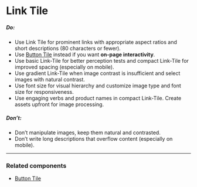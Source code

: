 # Link Tile

<TableOfContents></TableOfContents>

##### Do:

- Use Link Tile for prominent links with appropriate aspect ratios and short descriptions (80 characters or fewer).
- Use [Button Tile](components/button-tile) instead if you want **on-page interactivity**.
- Use basic Link-Tile for better perception tests and compact Link-Tile for improved spacing (especially on mobile).
- Use gradient Link-Tile when image contrast is insufficient and select images with natural contrast.
- Use font size for visual hierarchy and customize image type and font size for responsiveness.
- Use engaging verbs and product names in compact Link-Tile. Create assets upfront for image processing.

##### Don’t:

- Don’t manipulate images, keep them natural and contrasted.
- Don’t write long descriptions that overflow content (especially on mobile).

---

### Related components

- [Button Tile](components/button-tile)
